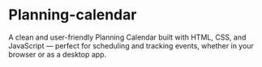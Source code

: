 # Planning-calendar
A clean and user-friendly Planning Calendar built with HTML, CSS, and JavaScript — perfect for scheduling and tracking events, whether in your browser or as a desktop app.
